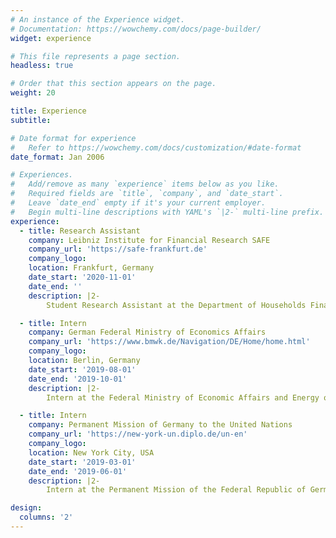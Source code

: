 ```yaml
---
# An instance of the Experience widget.
# Documentation: https://wowchemy.com/docs/page-builder/
widget: experience

# This file represents a page section.
headless: true

# Order that this section appears on the page.
weight: 20

title: Experience
subtitle:

# Date format for experience
#   Refer to https://wowchemy.com/docs/customization/#date-format
date_format: Jan 2006

# Experiences.
#   Add/remove as many `experience` items below as you like.
#   Required fields are `title`, `company`, and `date_start`.
#   Leave `date_end` empty if it's your current employer.
#   Begin multi-line descriptions with YAML's `|2-` multi-line prefix.
experience:
  - title: Research Assistant
    company: Leibniz Institute for Financial Research SAFE
    company_url: 'https://safe-frankfurt.de'
    company_logo:
    location: Frankfurt, Germany
    date_start: '2020-11-01'
    date_end: ''
    description: |2-
        Student Research Assistant at the Department of Households Finance.

  - title: Intern
    company: German Federal Ministry of Economics Affairs
    company_url: 'https://www.bmwk.de/Navigation/DE/Home/home.html'
    company_logo:
    location: Berlin, Germany
    date_start: '2019-08-01'
    date_end: '2019-10-01'
    description: |2-
        Intern at the Federal Ministry of Economic Affairs and Energy of Germany working on Economic Policy topics such as Public Finance, European Monetary Union, Competition, Energy and Climate Protection.

  - title: Intern
    company: Permanent Mission of Germany to the United Nations
    company_url: 'https://new-york-un.diplo.de/un-en'
    company_logo:
    location: New York City, USA
    date_start: '2019-03-01'
    date_end: '2019-06-01'
    description: |2-
        Intern at the Permanent Mission of the Federal Republic of Germany to the United Nations working on Sanctions enacted by the UN Security Council related to Counter Terrorism and the DPR Korea.

design:
  columns: '2'
---
```

